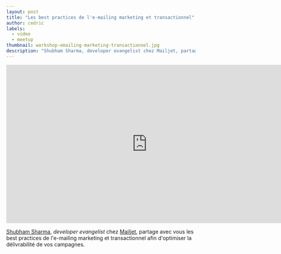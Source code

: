 ```yaml
---
layout: post
title: "Les best practices de l'e-mailing marketing et transactionnel"
author: cedric
labels:
  - video
  - meetup
thumbnail: workshop-emailing-marketing-transactionnel.jpg
description: "Shubham Sharma, developer evangelist chez Mailjet, partage avec vous les best practices de l'e-mailing marketing et transactionnel afin d'optimiser la délivrabilité de vos campagnes."
---
```


<div class="video-wrapper"><iframe width="750" height="422" src="https://www.youtube.com/embed/jEBDJQP8qyU?showinfo=0" frameborder="0" allowfullscreen></iframe></div>

[Shubham Sharma](https://twitter.com/shub_s), *developer evangelist* chez [Mailjet](http://mailjet.com/), partage avec vous les best practices de l'e-mailing marketing et transactionnel afin d'optimiser la délivrabilité de vos campagnes.
